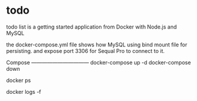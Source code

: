 # todo

todo list is a getting started application from Docker
with Node.js and MySQL 

the docker-compose.yml file shows how MySQL using bind mount file for persisting.
and expose port 3306 for Sequal Pro to connect to it. 



Compose
———————————
docker-compose up -d
docker-compose down

docker ps

docker logs -f <id>
